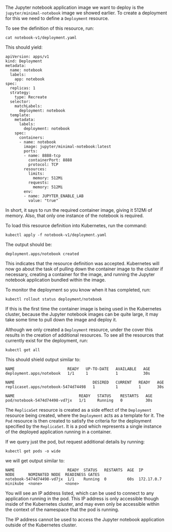 The Jupyter notebook application image we want to deploy is the ``jupyter/minimal-notebook`` image we showed earlier. To create a deployment for this we need to define a ``Deployment`` resource.

To see the definition of this resource, run:

```execute
cat notebook-v1/deployment.yaml
```

This should yield:

```
apiVersion: apps/v1
kind: Deployment
metadata:
  name: notebook
  labels:
    app: notebook
spec:
  replicas: 1
  strategy:
    type: Recreate
  selector:
    matchLabels:
      deployment: notebook
  template:
    metadata:
      labels:
        deployment: notebook
    spec:
      containers:
      - name: notebook
        image: jupyter/minimal-notebook:latest
        ports:
        - name: 8888-tcp
          containerPort: 8888
          protocol: TCP
        resources:
          limits:
            memory: 512Mi
          requests:
            memory: 512Mi
        env:
        - name: JUPYTER_ENABLE_LAB
          value: "true"
```

In short, it says to run the required container image, giving it 512Mi of memory. Also, that only one instance of the notebook is required.

To load this resource definition into Kubernetes, run the command:

```execute
kubectl apply -f notebook-v1/deployment.yaml
```

The output should be:

```
deployment.apps/notebook created
```

This indicates that the resource definition was accepted. Kubernetes will now go about the task of pulling down the container image to the cluster if necessary, creating a container for the image, and running the Jupyter notebook application bundled within the image.

To monitor the deployment so you know when it has completed, run:

```execute
kubectl rollout status deployment/notebook
```

If this is the first time the container image is being used in the Kubernetes cluster, because the Jupyter notebook images can be quite large, it may take some time to pull down the image and deploy it.

Although we only created a ``Deployment`` resource, under the cover this results in the creation of additional resources. To see all the resources that currently exist for the deployment, run:

```execute
kubectl get all
```

This should shield output similar to:

```
NAME                       READY   UP-TO-DATE   AVAILABLE   AGE
deployment.apps/notebook   1/1     1            1           30s

NAME                                  DESIRED   CURRENT   READY   AGE
replicaset.apps/notebook-5474d74498   1         1         1       30s

NAME                            READY   STATUS    RESTARTS   AGE
pod/notebook-5474d74498-vd7jx   1/1     Running   0          30s
```

The ``ReplicaSet`` resource is created as a side effect of the ``Deployment`` resource being created, where the ``Deployment`` acts as a template for it. The ``Pod`` resource is then created to satisfy the criteria for the deployment specified by the ``ReplicaSet``. It is a pod which represents a single instance of the deployed application running in a container.

If we query just the pod, but request additional details by running:

```execute
kubectl get pods -o wide
```

we will get output similar to:

```
NAME                       READY  STATUS   RESTARTS  AGE  IP          NODE      NOMINATED NODE  READINESS GATES
notebook-5474d74498-vd7jx  1/1    Running  0         60s  172.17.0.7  minikube  <none>          <none>
```

You will see an IP address listed, which can be used to connect to any application running in the pod. This IP address is only accessible though inside of the Kubernetes cluster, and may even only be accessible within the context of the namespace that the pod is running.

The IP address cannot be used to access the Jupyter notebook application outside of the Kubernetes cluster.

